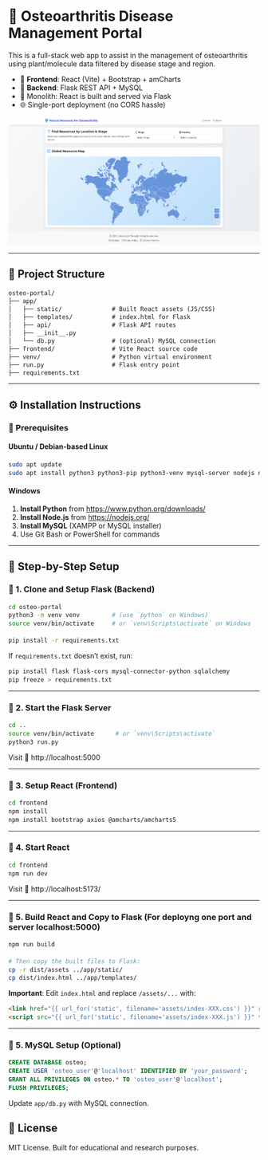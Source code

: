 # 🌿 Osteoarthritis Disease Management Portal

This is a full-stack web app to assist in the management of osteoarthritis using plant/molecule data filtered by disease stage and region.

- 🧠 **Frontend**: React (Vite) + Bootstrap + amCharts
- 🔌 **Backend**: Flask REST API + MySQL
- 🧩 Monolith: React is built and served via Flask
- 🌐 Single-port deployment (no CORS hassle)


![Logo](https://github.com/samadfcibd/osteo-portal/blob/samad/frontend/src/assets/osteo-ui.png)


---

## 📁 Project Structure

```
osteo-portal/
├── app/
│   ├── static/              # Built React assets (JS/CSS)
│   ├── templates/           # index.html for Flask
│   ├── api/                 # Flask API routes
│   ├── __init__.py
│   └── db.py                # (optional) MySQL connection
├── frontend/                # Vite React source code
├── venv/                    # Python virtual environment
├── run.py                   # Flask entry point
├── requirements.txt
```

---

## ⚙️ Installation Instructions

### 📌 Prerequisites

#### Ubuntu / Debian-based Linux

```bash
sudo apt update
sudo apt install python3 python3-pip python3-venv mysql-server nodejs npm
```

#### Windows

1. **Install Python** from https://www.python.org/downloads/
2. **Install Node.js** from https://nodejs.org/
3. **Install MySQL** (XAMPP or MySQL installer)
4. Use Git Bash or PowerShell for commands

---

## 🧪 Step-by-Step Setup

### 🔹 1. Clone and Setup Flask (Backend)

```bash
cd osteo-portal
python3 -m venv venv         # (use `python` on Windows)
source venv/bin/activate     # or `venv\Scripts\activate` on Windows

pip install -r requirements.txt
```

If `requirements.txt` doesn’t exist, run:
```bash
pip install flask flask-cors mysql-connector-python sqlalchemy
pip freeze > requirements.txt
```

---

### 🔹 2. Start the Flask Server

```bash
cd ..
source venv/bin/activate      # or `venv\Scripts\activate`
python3 run.py
```

Visit 📍 http://localhost:5000

---

### 🔹 3. Setup React (Frontend)

```bash
cd frontend
npm install
npm install bootstrap axios @amcharts/amcharts5
```

<!-- In `main.jsx`, import Bootstrap:

```js
import 'bootstrap/dist/css/bootstrap.min.css';
``` -->

---

### 🔹 4. Start React

```bash
cd frontend
npm run dev
```


Visit 📍 http://localhost:5173/

---

### 🔹 5. Build React and Copy to Flask (For deployng one port and server localhost:5000)

```bash
npm run build

# Then copy the built files to Flask:
cp -r dist/assets ../app/static/
cp dist/index.html ../app/templates/
```

**Important**: Edit `index.html` and replace `/assets/...` with:

```html
<link href="{{ url_for('static', filename='assets/index-XXX.css') }}" rel="stylesheet">
<script src="{{ url_for('static', filename='assets/index-XXX.js') }}" type="module"></script>
```

---


### 🔹 5. MySQL Setup (Optional)

```sql
CREATE DATABASE osteo;
CREATE USER 'osteo_user'@'localhost' IDENTIFIED BY 'your_password';
GRANT ALL PRIVILEGES ON osteo.* TO 'osteo_user'@'localhost';
FLUSH PRIVILEGES;
```

Update `app/db.py` with MySQL connection.


## 📜 License

MIT License. Built for educational and research purposes.
